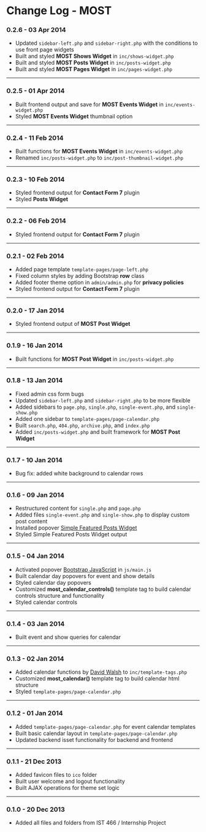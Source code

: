 Change Log - MOST
===

### 0.2.6 - 03 Apr 2014
* Updated `sidebar-left.php` and `sidebar-right.php` with the conditions to use front page widgets
* Built and styled __MOST Shows Widget__ in `inc/shows-widget.php`
* Built and styled __MOST Posts Widget__ in `inc/posts-widget.php`
* Built and styled __MOST Pages Widget__ in `inc/pages-widget.php`

- - -

### 0.2.5 - 01 Apr 2014
* Built frontend output and save for __MOST Events Widget__ in `inc/events-widget.php`
* Styled __MOST Events Widget__ thumbnail option

- - -

### 0.2.4 - 11 Feb 2014
* Built functions for __MOST Events Widget__ in `inc/events-widget.php`
* Renamed `inc/posts-widget.php` to `inc/post-thumbnail-widget.php`

- - -

### 0.2.3 - 10 Feb 2014
* Styled frontend output for __Contact Form 7__ plugin
* Styled __Posts Widget__

- - -

### 0.2.2 - 06 Feb 2014
* Styled frontend output for __Contact Form 7__ plugin

- - -

### 0.2.1 - 02 Feb 2014
* Added page template `template-pages/page-left.php`
* Fixed column styles by adding Bootstrap __row__ class
* Added footer theme option in `admin/admin.php` for __privacy policies__
* Styled frontend output for __Contact Form 7__ plugin

- - -

### 0.2.0 - 17 Jan 2014
* Styled frontend output of __MOST Post Widget__

- - -

### 0.1.9 - 16 Jan 2014
* Built functions for __MOST Post Widget__ in `inc/posts-widget.php`

- - -

### 0.1.8 - 13 Jan 2014
* Fixed admin css form bugs
* Updated `sidebar-left.php` and `sidebar-right.php` to be more flexible
* Added sidebars to `page.php`, `single.php`, `single-event.php`, and `single-show.php`
* Added one sidebar to `template-pages/page-calendar.php`
* Built `search.php`, `404.php`, `archive.php`, and `index.php`
* Added `inc/posts-widget.php` and built framework for __MOST Post Widget__

- - -

### 0.1.7 - 10 Jan 2014
* Bug fix: added white background to calendar rows

- - -

### 0.1.6 - 09 Jan 2014
* Restructured content for `single.php` and `page.php`
* Added files `single-event.php` and `single-show.php` to display custom post content
* Installed popover [Simple Featured Posts Widget](http://wordpress.org/plugins/simple-featured-posts-widget/screenshots/)
* Styled Simple Featured Posts Widget output

- - -

### 0.1.5 - 04 Jan 2014
* Activated popover [Bootstrap JavaScript](http://getbootstrap.com/2.3.2/javascript.html#popovers) in `js/main.js`
* Built calendar day popovers for event and show details
* Styled calendar day popovers
* Customized __most_calendar_controls()__ template tag to build calendar controls structure and functionality
* Styled calendar controls

- - -

### 0.1.4 - 03 Jan 2014
* Built event and show queries for calendar

- - -

### 0.1.3 - 02 Jan 2014
* Added calendar functions by [David Walsh](http://davidwalsh.name/php-event-calendar) to `inc/template-tags.php`
* Customized __most_calendar()__ template tag to build calendar html structure
* Styled `template-pages/page-calendar.php`

- - -

### 0.1.2 - 01 Jan 2014
* Added `template-pages/page-calendar.php` for event calendar templates
* Built basic calendar layout in `template-pages/page-calendar.php`
* Updated backend isset functionality for backend and frontend

- - -

### 0.1.1 - 21 Dec 2013
* Added favicon files to `ico` folder
* Built user welcome and logout functionality
* Built AJAX operations for theme set logic

- - -

### 0.1.0 - 20 Dec 2013
* Added all files and folders from IST 466 / Internship Project